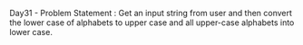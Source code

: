 Day31 - Problem Statement : Get an input string from user and then convert the lower case of alphabets to upper case and all upper-case alphabets into lower case.
